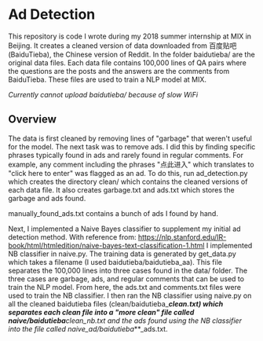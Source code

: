 # Ad Detection
This repository is code I wrote during my 2018 summer internship at MIX in 
Beijing. It creates a cleaned version of data downloaded from 百度贴吧 
(BaiduTieba), the Chinese version of Reddit. In the folder baidutieba/ are the
original data files. Each data file contains 100,000 lines of QA pairs where the
questions are the posts and the answers are the comments from BaiduTieba. These
files are used to train a NLP model at MIX.

_Currently cannot upload baidutieba/ because of slow WiFi_

## Overview
The data is first cleaned by removing lines of "garbage" that weren't useful for
the model. The next task was to remove ads. I did this by finding specific
phrases typically found in ads and rarely found in regular comments. For
example, any comment including the phrases "点此进入" which translates to "click
here to enter" was flagged as an ad. To do this, run ad_detection.py
which creates the directory clean/ which contains the cleaned versions of each
data file. It also creates garbage.txt and ads.txt which stores the garbage and
ads found.

manually_found_ads.txt contains a bunch of ads I found by hand.

Next, I implemented a Naive Bayes classifier to supplement my initial ad detection
method. With reference from:
https://nlp.stanford.edu/IR-book/html/htmledition/naive-bayes-text-classification-1.html
I implemented NB classifier in naive.py. The training data is generated by 
get_data.py which takes a filename (I used baidutieba/baidutieba_aa). This file
separates the 100,000 lines into three cases found in the data/ folder. The
three cases are garbage, ads, and regular comments that can be used to train
the NLP model. From here, the ads.txt and comments.txt files were used to train
the NB classifier. I then ran the NB classifier using naive.py on all the cleaned
baidutieba files (clean/baidutieba_**_clean.txt) which separates each clean file
into a "more clean" file called naive/baidutieba_**_clean_nb.txt and the ads
found using the NB classifier into the file called 
naive_ad/baidutieba_**_ads.txt.
